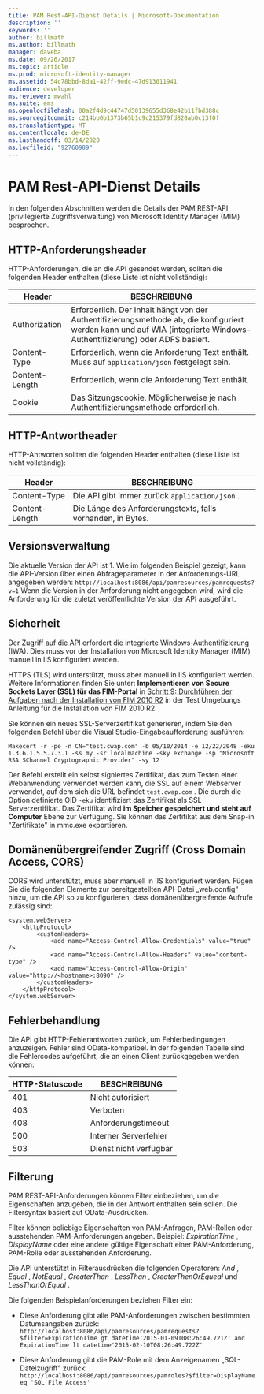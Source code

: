```yaml
---
title: PAM Rest-API-Dienst Details | Microsoft-Dokumentation
description: ''
keywords: ''
author: billmath
ms.author: billmath
manager: daveba
ms.date: 09/26/2017
ms.topic: article
ms.prod: microsoft-identity-manager
ms.assetid: 54c78bbd-8da1-42ff-9edc-47d913011941
audience: developer
ms.reviewer: mwahl
ms.suite: ems
ms.openlocfilehash: 00a2f4d9c44747d50139655d368e42b11fbd388c
ms.sourcegitcommit: c214bb0b1373b65b1c9c215379fd820ab0c13f0f
ms.translationtype: MT
ms.contentlocale: de-DE
ms.lasthandoff: 03/14/2020
ms.locfileid: "92760989"
---
```

# <a name="pam-rest-api-service-details"></a>PAM Rest-API-Dienst Details
In den folgenden Abschnitten werden die Details der PAM REST-API (privilegierte Zugriffsverwaltung) von Microsoft Identity Manager (MIM) besprochen.

<h2 id="http-request-and-response-headers">HTTP-Anforderungsheader</h2>

HTTP-Anforderungen, die an die API gesendet werden, sollten die folgenden Header enthalten (diese Liste ist nicht vollständig):

Header | BESCHREIBUNG
-------|------------
Authorization | Erforderlich. Der Inhalt hängt von der Authentifizierungsmethode ab, die konfiguriert werden kann und auf WIA (integrierte Windows-Authentifizierung) oder ADFS basiert.
Content-Type | Erforderlich, wenn die Anforderung Text enthält. Muss auf `application/json` festgelegt sein.
Content-Length | Erforderlich, wenn die Anforderung Text enthält. 
Cookie | Das Sitzungscookie. Möglicherweise je nach Authentifizierungsmethode erforderlich.

## <a name="http-response-headers"></a>HTTP-Antwortheader

HTTP-Antworten sollten die folgenden Header enthalten (diese Liste ist nicht vollständig):

Header | BESCHREIBUNG
-------|------------
Content-Type | Die API gibt immer zurück `application/json` .
Content-Length | Die Länge des Anforderungstexts, falls vorhanden, in Bytes.

## <a name="versioning"></a>Versionsverwaltung 
Die aktuelle Version der API ist 1. Wie im folgenden Beispiel gezeigt, kann die API-Version über einen Abfrageparameter in der Anforderungs-URL angegeben werden: `http://localhost:8086/api/pamresources/pamrequests?v=1` Wenn die Version in der Anforderung nicht angegeben wird, wird die Anforderung für die zuletzt veröffentlichte Version der API ausgeführt. 

## <a name="security"></a>Sicherheit 
Der Zugriff auf die API erfordert die integrierte Windows-Authentifizierung (IWA). Dies muss vor der Installation von Microsoft Identity Manager (MIM) manuell in IIS konfiguriert werden.

HTTPS (TLS) wird unterstützt, muss aber manuell in IIS konfiguriert werden. Weitere Informationen finden Sie unter: **Implementieren von Secure Sockets Layer (SSL) für das FIM-Portal** in [Schritt 9: Durchführen der Aufgaben nach der Installation von FIM 2010 R2](https://technet.microsoft.com/library/hh322875.aspx) in der Test Umgebungs Anleitung für die Installation von FIM 2010 R2. 

Sie können ein neues SSL-Serverzertifikat generieren, indem Sie den folgenden Befehl über die Visual Studio-Eingabeaufforderung ausführen:

```
Makecert -r -pe -n CN="test.cwap.com" -b 05/10/2014 -e 12/22/2048 -eku 1.3.6.1.5.5.7.3.1 -ss my -sr localmachine -sky exchange -sp "Microsoft RSA SChannel Cryptographic Provider" -sy 12
```
 
Der Befehl erstellt ein selbst signiertes Zertifikat, das zum Testen einer Webanwendung verwendet werden kann, die SSL auf einem Webserver verwendet, auf dem sich die URL befindet `test.cwap.com` . Die durch die Option definierte OID `-eku` identifiziert das Zertifikat als SSL-Serverzertifikat. Das Zertifikat wird **im Speicher gespeichert und steht auf Computer** Ebene zur Verfügung. Sie können das Zertifikat aus dem Snap-in "Zertifikate" in mmc.exe exportieren.

## <a name="cross-domain-access-cors"></a>Domänenübergreifender Zugriff (Cross Domain Access, CORS) 
CORS wird unterstützt, muss aber manuell in IIS konfiguriert werden. Fügen Sie die folgenden Elemente zur bereitgestellten API-Datei „web.config“ hinzu, um die API so zu konfigurieren, dass domänenübergreifende Aufrufe zulässig sind: 

```
<system.webServer>       
    <httpProtocol> 
        <customHeaders> 
            <add name="Access-Control-Allow-Credentials" value="true"  /> 
            <add name="Access-Control-Allow-Headers" value="content-type" /> 
            <add name="Access-Control-Allow-Origin" value="http://<hostname>:8090" /> 
        </customHeaders> 
    </httpProtocol> 
</system.webServer> 
```

## <a name="error-handling"></a>Fehlerbehandlung 
Die API gibt HTTP-Fehlerantworten zurück, um Fehlerbedingungen anzuzeigen. Fehler sind OData-kompatibel. In der folgenden Tabelle sind die Fehlercodes aufgeführt, die an einen Client zurückgegeben werden können:

HTTP-Statuscode | BESCHREIBUNG
-----------------|------------
401 | Nicht autorisiert 
403 | Verboten 
408 | Anforderungstimeout   
500 | Interner Serverfehler 
503 | Dienst nicht verfügbar 

## <a name="filtering"></a>Filterung 
PAM REST-API-Anforderungen können Filter einbeziehen, um die Eigenschaften anzugeben, die in der Antwort enthalten sein sollen. Die Filtersyntax basiert auf OData-Ausdrücken.

Filter können beliebige Eigenschaften von PAM-Anfragen, PAM-Rollen oder ausstehenden PAM-Anforderungen angeben. Beispiel: *ExpirationTime* , *DisplayName* oder eine andere gültige Eigenschaft einer PAM-Anforderung, PAM-Rolle oder ausstehenden Anforderung.

Die API unterstützt in Filterausdrücken die folgenden Operatoren: *And* , *Equal* , *NotEqual* , *GreaterThan* , *LessThan* , *GreaterThenOrEqueal* und *LessThanOrEqual* . 

Die folgenden Beispielanforderungen beziehen Filter ein:

- Diese Anforderung gibt alle PAM-Anforderungen zwischen bestimmten Datumsangaben zurück: `http://localhost:8086/api/pamresources/pamrequests?$filter=ExpirationTime gt datetime'2015-01-09T08:26:49.721Z' and ExpirationTime lt datetime'2015-02-10T08:26:49.722Z' `
 
- Diese Anforderung gibt die PAM-Role mit dem Anzeigenamen „SQL-Dateizugriff“ zurück: `http://localhost:8086/api/pamresources/pamroles?$filter=DisplayName eq 'SQL File Access' `
